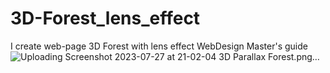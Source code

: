 # 3D-Forest_lens_effect
I create web-page 3D Forest with lens effect WebDesign Master's guide
![Uploading Screenshot 2023-07-27 at 21-02-04 3D Parallax Forest.png…]()
